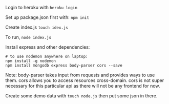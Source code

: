 Login to heroku with ```heroku login```

Set up package.json first with: ``` npm init ```

Create index.js ``` touch idex.js ```

To run, ``` node index.js ```

Install express and other dependencies:
```
# to use nodemon anywhere on laptop:
npm install -g nodemon
npm install mongodb express body-parser cors --save
```
Note: body-parser takes input from requests and provides ways to use them. cors allows you to access resources cross-domain. cors is not super necessary for this particular api as there will not be any frontend for now. 

Create some demo data with ``` touch node.js ``` then put some json in there.  






